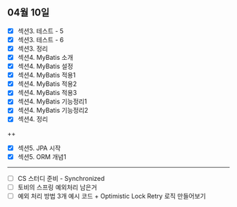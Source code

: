 ## 04월 10일

- [x] 섹션3. 테스트 - 5
- [x] 섹션3. 테스트 - 6
- [x] 섹션3. 정리
- [x] 섹션4. MyBatis 소개
- [x] 섹션4. MyBatis 설정
- [x] 섹션4. MyBatis 적용1
- [x] 섹션4. MyBatis 적용2
- [x] 섹션4. MyBatis 적용3
- [x] 섹션4. MyBatis 기능정리1
- [x] 섹션4. MyBatis 기능정리2
- [x] 섹션4. 정리

++

- [x] 섹션5. JPA 시작
- [x] 섹션5. ORM 개념1

---

- [ ] CS 스터디 준비 - Synchronized
- [ ] 토비의 스프링 예외처리 남은거
- [ ] 예외 처리 방법 3개 예시 코드 + Optimistic Lock Retry 로직 만들어보기
